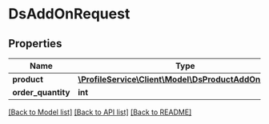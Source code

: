 # DsAddOnRequest

## Properties
Name | Type | Description | Notes
------------ | ------------- | ------------- | -------------
**product** | [**\ProfileService\Client\Model\DsProductAddOnRequest**](DsProductAddOnRequest.md) |  | [optional] 
**order_quantity** | **int** |  | [optional] 

[[Back to Model list]](../../README.md#documentation-for-models) [[Back to API list]](../../README.md#documentation-for-api-endpoints) [[Back to README]](../../README.md)

